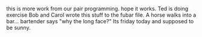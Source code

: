
this is more work from our pair programming. hope it works.
Ted is doing exercise
Bob and Carol wrote this stuff to the fubar file. A horse walks into a bar... bartender says "why the long face?"
Its friday today and supposed to be sunny.